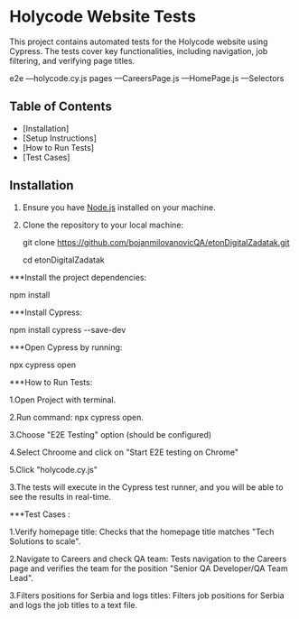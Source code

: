 
# Holycode Website Tests

This project contains automated tests for the Holycode website using Cypress. The tests cover key functionalities, including navigation, job filtering, and verifying page titles.

e2e
—holycode.cy.js
pages
—CareersPage.js
—HomePage.js
—Selectors

## Table of Contents

- [Installation]
- [Setup Instructions]
- [How to Run Tests]
- [Test Cases]

## Installation

1. Ensure you have [Node.js](https://nodejs.org/) installed on your machine.
2. Clone the repository to your local machine:
  
   git clone https://github.com/bojanmilovanovicQA/etonDigitalZadatak.git

   
   cd etonDigitalZadatak

***Install the project dependencies:

npm install

***Install Cypress:

npm install cypress --save-dev

***Open Cypress by running:

npx cypress open


***How to Run Tests:

1.Open Project with terminal.

2.Run command: npx cypress open.

3.Choose "E2E Testing" option (should be configured)

4.Select Chroome and click on "Start E2E testing on Chrome"

5.Click "holycode.cy.js"

3.The tests will execute in the Cypress test runner, and you will be able to see the results in real-time.


***Test Cases :

1.Verify homepage title: Checks that the homepage title matches "Tech Solutions to scale".

2.Navigate to Careers and check QA team: Tests navigation to the Careers page and verifies the team for the position "Senior QA Developer/QA Team Lead".

3.Filters positions for Serbia and logs titles: Filters job positions for Serbia and logs the job titles to a text file.
